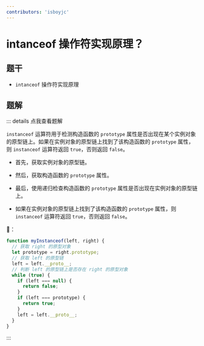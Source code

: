 ```yaml
---
contributors: 'isboyjc'
---
```


# intanceof 操作符实现原理？

## 题干

- `intanceof` 操作符实现原理

## 题解

::: details 点我查看题解

`instanceof` 运算符用于检测构造函数的 `prototype` 属性是否出现在某个实例对象的原型链上。如果在实例对象的原型链上找到了该构造函数的 `prototype` 属性，则 `instanceof` 运算符返回 `true`，否则返回 `false`。

- 首先，获取实例对象的原型链。

- 然后，获取构造函数的 `prototype` 属性。

- 最后，使用递归检查构造函数的 `prototype` 属性是否出现在实例对象的原型链上。

- 如果在实例对象的原型链上找到了该构造函数的 `prototype` 属性，则 `instanceof` 运算符返回 `true`，否则返回 `false`。


🌰：
```js
function myInstanceof(left, right) {
  // 获取 right 的原型对象
  let prototype = right.prototype;
  // 获取 left 的原型链
  left = left.__proto__;
  // 判断 left 的原型链上是否存在 right 的原型对象
  while (true) {
    if (left === null) {
      return false;
    }
    if (left === prototype) {
      return true;
    }
    left = left.__proto__;
  }
}
```
:::
